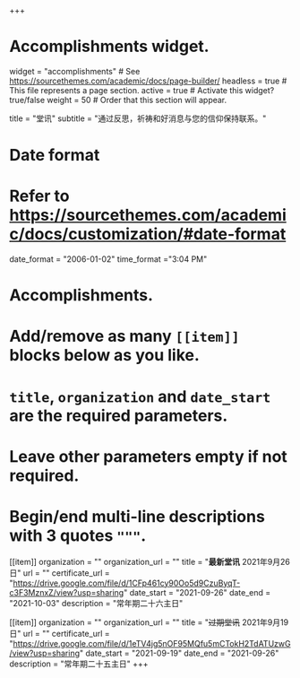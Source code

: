 +++
# Accomplishments widget.
widget = "accomplishments"  # See https://sourcethemes.com/academic/docs/page-builder/
headless = true  # This file represents a page section.
active = true  # Activate this widget? true/false
weight = 50  # Order that this section will appear.

title = "堂讯"
subtitle = "通过反思，祈祷和好消息与您的信仰保持联系。"

# Date format
#   Refer to https://sourcethemes.com/academic/docs/customization/#date-format
date_format = "2006-01-02"
time_format ="3:04 PM"

# Accomplishments.
#   Add/remove as many `[[item]]` blocks below as you like.
#   `title`, `organization` and `date_start` are the required parameters.
#   Leave other parameters empty if not required.
#   Begin/end multi-line descriptions with 3 quotes `"""`.

[[item]]
  organization = ""
  organization_url = ""
  title = "**最新堂讯** 2021年9月26日"
  url = ""
  certificate_url = "https://drive.google.com/file/d/1CFp461cy90Oo5d9CzuByqT-c3F3MznxZ/view?usp=sharing"
  date_start = "2021-09-26"
  date_end = "2021-10-03"
  description = "常年期二十六主日"

[[item]]
  organization = ""
  organization_url = ""
  title = "~~过期堂讯~~ 2021年9月19日"
  url = ""
  certificate_url = "https://drive.google.com/file/d/1eTV4jg5nOF95MQfu5mCTokH2TdATUzwG/view?usp=sharing"
  date_start = "2021-09-19"
  date_end = "2021-09-26"
  description = "常年期二十五主日"
+++
